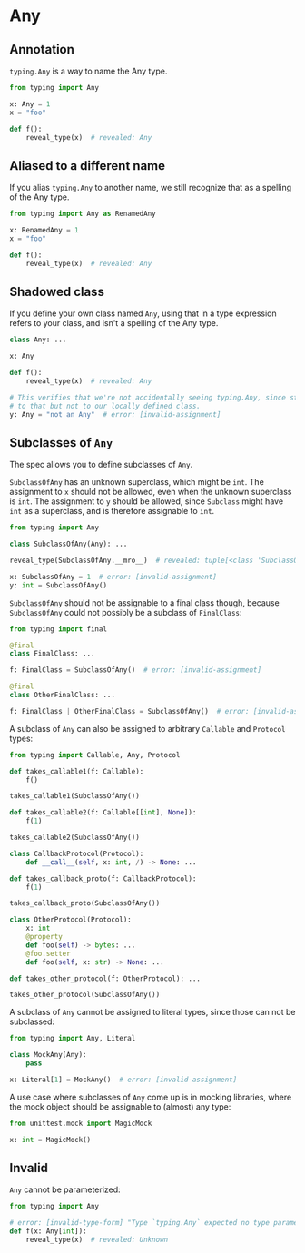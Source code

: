 # Any

## Annotation

`typing.Any` is a way to name the Any type.

```py
from typing import Any

x: Any = 1
x = "foo"

def f():
    reveal_type(x)  # revealed: Any
```

## Aliased to a different name

If you alias `typing.Any` to another name, we still recognize that as a spelling of the Any type.

```py
from typing import Any as RenamedAny

x: RenamedAny = 1
x = "foo"

def f():
    reveal_type(x)  # revealed: Any
```

## Shadowed class

If you define your own class named `Any`, using that in a type expression refers to your class, and
isn't a spelling of the Any type.

```py
class Any: ...

x: Any

def f():
    reveal_type(x)  # revealed: Any

# This verifies that we're not accidentally seeing typing.Any, since str is assignable
# to that but not to our locally defined class.
y: Any = "not an Any"  # error: [invalid-assignment]
```

## Subclasses of `Any`

The spec allows you to define subclasses of `Any`.

`SubclassOfAny` has an unknown superclass, which might be `int`. The assignment to `x` should not be
allowed, even when the unknown superclass is `int`. The assignment to `y` should be allowed, since
`Subclass` might have `int` as a superclass, and is therefore assignable to `int`.

```py
from typing import Any

class SubclassOfAny(Any): ...

reveal_type(SubclassOfAny.__mro__)  # revealed: tuple[<class 'SubclassOfAny'>, Any, <class 'object'>]

x: SubclassOfAny = 1  # error: [invalid-assignment]
y: int = SubclassOfAny()
```

`SubclassOfAny` should not be assignable to a final class though, because `SubclassOfAny` could not
possibly be a subclass of `FinalClass`:

```py
from typing import final

@final
class FinalClass: ...

f: FinalClass = SubclassOfAny()  # error: [invalid-assignment]

@final
class OtherFinalClass: ...

f: FinalClass | OtherFinalClass = SubclassOfAny()  # error: [invalid-assignment]
```

A subclass of `Any` can also be assigned to arbitrary `Callable` and `Protocol` types:

```py
from typing import Callable, Any, Protocol

def takes_callable1(f: Callable):
    f()

takes_callable1(SubclassOfAny())

def takes_callable2(f: Callable[[int], None]):
    f(1)

takes_callable2(SubclassOfAny())

class CallbackProtocol(Protocol):
    def __call__(self, x: int, /) -> None: ...

def takes_callback_proto(f: CallbackProtocol):
    f(1)

takes_callback_proto(SubclassOfAny())

class OtherProtocol(Protocol):
    x: int
    @property
    def foo(self) -> bytes: ...
    @foo.setter
    def foo(self, x: str) -> None: ...

def takes_other_protocol(f: OtherProtocol): ...

takes_other_protocol(SubclassOfAny())
```

A subclass of `Any` cannot be assigned to literal types, since those can not be subclassed:

```py
from typing import Any, Literal

class MockAny(Any):
    pass

x: Literal[1] = MockAny()  # error: [invalid-assignment]
```

A use case where subclasses of `Any` come up is in mocking libraries, where the mock object should
be assignable to (almost) any type:

```py
from unittest.mock import MagicMock

x: int = MagicMock()
```

## Invalid

<!-- pull-types:skip -->

`Any` cannot be parameterized:

```py
from typing import Any

# error: [invalid-type-form] "Type `typing.Any` expected no type parameter"
def f(x: Any[int]):
    reveal_type(x)  # revealed: Unknown
```
